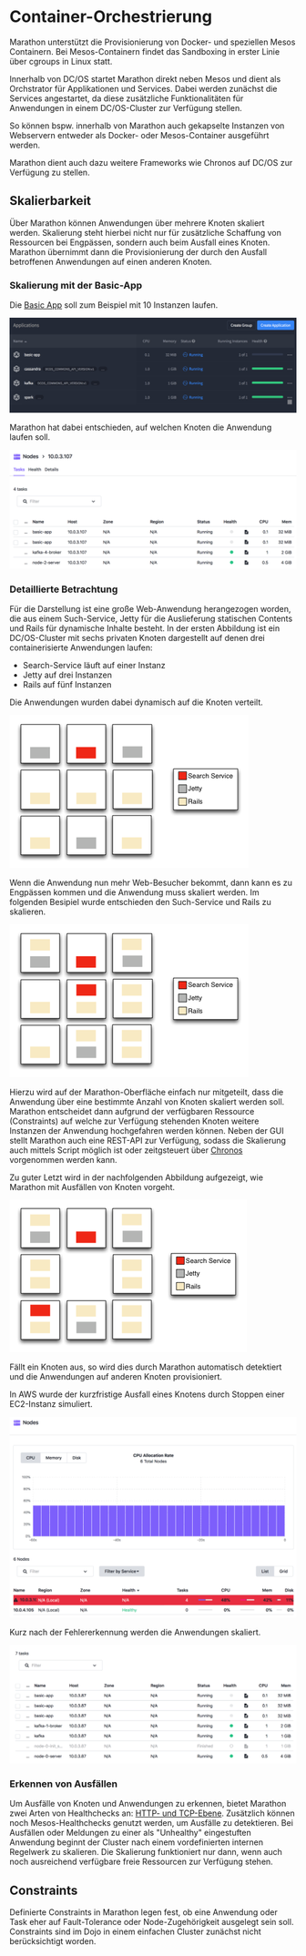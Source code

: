 # Container-Orchestrierung
Marathon unterstützt die Provisionierung von Docker- und speziellen Mesos
Containern. Bei Mesos-Containern findet das Sandboxing in erster Linie über cgroups in Linux statt.

Innerhalb von DC/OS startet Marathon direkt neben Mesos und dient als 
Orchstrator für Applikationen und Services. Dabei werden zunächst die 
Services angestartet, da diese zusätzliche Funktionalitäten für Anwendungen in einem DC/OS-Cluster zur Verfügung stellen. 

So können bspw. innerhalb von Marathon auch gekapselte Instanzen von Webservern entweder als Docker- oder Mesos-Container ausgeführt werden.

Marathon dient auch dazu weitere Frameworks wie Chronos auf DC/OS zur Verfügung zu stellen.

## Skalierbarkeit
Über Marathon können Anwendungen über mehrere Knoten skaliert werden.
Skalierung steht hierbei nicht nur für zusätzliche Schaffung von Ressourcen
bei Engpässen, sondern auch beim Ausfall eines Knoten. Marathon übernimmt
dann die Provisionierung der durch den Ausfall betroffenen Anwendungen auf
einen anderen Knoten.

### Skalierung mit der Basic-App
Die [Basic App](container.md) soll zum Beispiel mit 10 Instanzen laufen.

![Marathon 10 Instanzen](scaled-app-marathon.png)

Marathon hat dabei entschieden, auf welchen Knoten die Anwendung laufen soll.

![DC/OS Node](scaled-app-dcos.png)

### Detaillierte Betrachtung 
Für die Darstellung ist eine große Web-Anwendung herangezogen worden, die
aus einem Such-Service, Jetty für die Auslieferung statischen Contents und
Rails für dynamische Inhalte besteht.
In der ersten Abbildung ist ein DC/OS-Cluster mit sechs privaten Knoten dargestellt auf denen drei containerisierte Anwendungen laufen:

* Search-Service läuft auf einer Instanz
* Jetty auf drei Instanzen
* Rails auf fünf Instanzen

Die Anwendungen wurden dabei dynamisch auf die Knoten verteilt. 

![Ausgangssituation](marathon1.png)

Wenn die Anwendung nun mehr Web-Besucher bekommt, dann kann es zu Engpässen kommen und die Anwendung muss skaliert werden. Im folgenden Besipiel wurde entschieden den Such-Service und Rails zu skalieren.

![Skalierung der Anwendung](marathon2.png)

Hierzu wird auf der Marathon-Oberfläche einfach nur mitgeteilt, dass die Anwendung über eine bestimmte Anzahl von Knoten skaliert werden soll. Marathon entscheidet dann aufgrund der verfügbaren Ressource (Constraints) auf welche zur Verfügung stehenden Knoten weitere Instanzen der Anwendung hochgefahren werden können.
Neben der GUI stellt Marathon auch eine REST-API zur Verfügung, sodass die Skalierung auch mittels Script möglich ist oder zeitgsteuert über [Chronos](https://github.com/mesos/chronos) vorgenommen werden kann.

Zu guter Letzt wird in der nachfolgenden Abbildung aufgezeigt, wie Marathon mit Ausfällen von Knoten vorgeht.

![Ausfall eines Knotens](marathon3.png)

Fällt ein Knoten aus, so wird dies durch Marathon automatisch detektiert und die Anwendungen auf anderen Knoten provisioniert.

In AWS wurde der kurzfristige Ausfall eines Knotens durch Stoppen einer EC2-Instanz simuliert.

![Fehlererkennung](fault.png)

Kurz nach der Fehlererkennung werden die Anwendungen skaliert.

![Skalierung der Anwendungen](fault2.png)

### Erkennen von Ausfällen
Um Ausfälle von Knoten und Anwendungen zu erkennen, bietet Marathon zwei Arten von Healthchecks an: [HTTP- und TCP-Ebene](http://mesosphere.github.io/marathon/docs/health-checks.html). Zusätzlich können noch Mesos-Healthchecks genutzt werden, um Ausfälle zu detektieren. Bei Ausfällen oder Meldungen zu einer als "Unhealthy" eingestuften Anwendung beginnt der Cluster nach einem vordefinierten internen Regelwerk zu skalieren. Die Skalierung funktioniert nur dann, wenn auch noch ausreichend verfügbare freie Ressourcen zur Verfügung stehen.

## Constraints
Definierte Constraints in Marathon legen fest, ob eine Anwendung oder Task eher auf Fault-Tolerance oder Node-Zugehörigkeit ausgelegt sein soll. Constraints sind im Dojo in einem einfachen Cluster zunächst nicht berücksichtigt worden.
